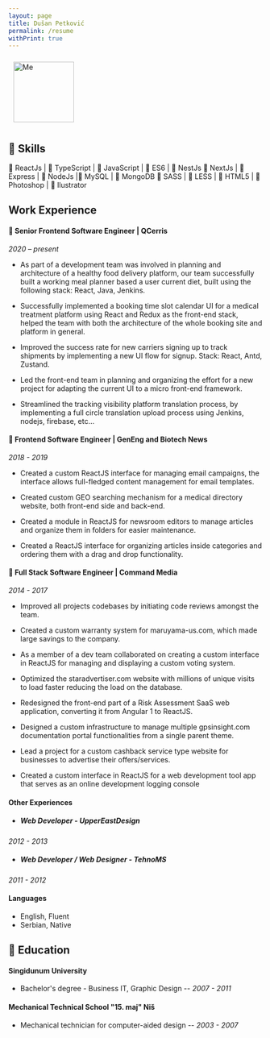 ```yaml
---
layout: page
title: Dušan Petković
permalink: /resume
withPrint: true
---
```


<img src="{{ site.avatar }}" alt="Me" width="120" height="120" style="margin:10px;" />

## :large_orange_diamond: Skills

:green_book: ReactJs | :green_book: TypeScript | :green_book: JavaScript | :green_book: ES6 | :green_book: NestJs
:green_book: NextJs | :green_book:Express | :green_book: NodeJs |:blue_book: MySQL | :blue_book: MongoDB 
:green_book: SASS | :green_book: LESS | :green_book: HTML5 | :orange_book: Photoshop | :orange_book: Ilustrator

## Work Experience

#### :large_blue_diamond: Senior Frontend Software Engineer | QCerris
_2020 – present_

- As part of a development team was involved in planning and architecture of a healthy food delivery platform, our team successfully built a working meal planner based a user current diet, built using the following stack: React, Java, Jenkins.

- Successfully implemented a booking time slot calendar UI for a medical treatment platform using React and Redux as the front-end stack, helped the team with both the architecture of the whole booking site and platform in general.

- Improved the success rate for new carriers signing up to track shipments by implementing a new UI flow for signup. Stack: React, Antd, Zustand.

- Led the front-end team in planning and organizing the effort for a new project for adapting the current UI to a micro front-end framework.

- Streamlined the tracking visibility platform translation process, by implementing a full circle translation upload process using Jenkins, nodejs, firebase, etc…

#### :large_blue_diamond: Frontend Software Engineer | GenEng and Biotech News
_2018 - 2019_

- Created a custom ReactJS interface for managing email campaigns, the interface allows full-fledged content management for email templates.

- Created custom GEO searching mechanism for a medical directory website, both front-end side and back-end.

- Created a module in ReactJS for newsroom editors to manage articles and organize them in folders for easier maintenance.

- Created a ReactJS interface for organizing articles inside categories and ordering them with a drag and drop functionality.

#### :large_blue_diamond: Full Stack Software Engineer | Command Media
_2014 - 2017_

- Improved all projects codebases by initiating code reviews amongst the team.

- Created a custom warranty system for maruyama-us.com, which made large savings to the company.

- As a member of a dev team collaborated on creating a custom interface in ReactJS for managing and displaying a custom voting system.

- Optimized the staradvertiser.com website with millions of unique visits to load faster reducing the load on the database.

- Redesigned the front-end part of a Risk Assessment SaaS web application, converting it from Angular 1 to ReactJS.

- Designed a custom infrastructure to manage multiple gpsinsight.com documentation portal functionalities from a single parent theme.

- Lead a project for a custom cashback service type website for businesses to advertise their offers/services.

- Created a custom interface in ReactJS for a web development tool app that serves as an online development logging console

#### Other Experiences

- ##### Web Developer - UpperEastDesign
_2012 - 2013_

- ##### Web Developer / Web Designer - TehnoMS
_2011 - 2012_

#### Languages

- English, Fluent
- Serbian, Native

## :book: Education

#### Singidunum University

- Bachelor's degree - Business IT, Graphic Design
-- _2007 - 2011_

#### Mechanical Technical School "15. maj" Niš

- Mechanical technician for computer-aided design
-- _2003 - 2007_
